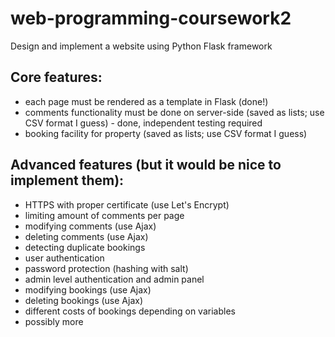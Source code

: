 # web-programming-coursework2
Design and implement a website using Python Flask framework

Core features:
--------------
- each page must be rendered as a template in Flask (done!)
- comments functionality must be done on server-side (saved as lists; use CSV format I guess) - done, independent testing required
- booking facility for property (saved as lists; use CSV format I guess)

Advanced features (but it would be nice to implement them):
--------------
- HTTPS with proper certificate (use Let's Encrypt)
- limiting amount of comments per page
- modifying comments (use Ajax)
- deleting comments (use Ajax)
- detecting duplicate bookings
- user authentication
- password protection (hashing with salt)
- admin level authentication and admin panel
- modifying bookings (use Ajax)
- deleting bookings (use Ajax)
- different costs of bookings depending on variables
- possibly more
